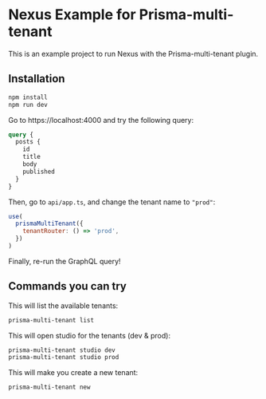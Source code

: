 # Nexus Example for Prisma-multi-tenant

This is an example project to run Nexus with the Prisma-multi-tenant plugin.

## Installation

```sh
npm install
npm run dev
```

Go to https://localhost:4000 and try the following query:

```graphql
query {
  posts {
    id
    title
    body
    published
  }
}
```

Then, go to `api/app.ts`, and change the tenant name to `"prod"`:

```js
use(
  prismaMultiTenant({
    tenantRouter: () => 'prod',
  })
)
```

Finally, re-run the GraphQL query!

## Commands you can try

This will list the available tenants:

```sh
prisma-multi-tenant list
```

This will open studio for the tenants (dev & prod):

```sh
prisma-multi-tenant studio dev
prisma-multi-tenant studio prod
```

This will make you create a new tenant:

```sh
prisma-multi-tenant new
```
